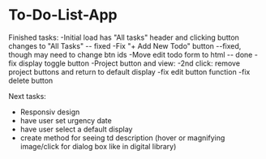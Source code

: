# To-Do-List-App

Finished tasks:
-Initial load has "All tasks" header and clicking button changes to "All Tasks" -- fixed
-Fix "+ Add New Todo" button --fixed, though may need to change btn ids
-Move edit todo form to html -- done
-fix display toggle button
-Project button and view:
-2nd click: remove project buttons and return to default display
-fix edit button function
-fix delete button

Next tasks:

- Responsiv design
- have user set urgency date
- have user select a default display
- create method for seeing td description (hover or magnifying image/click for dialog box like in digital library)
